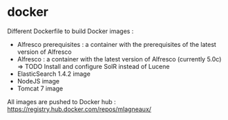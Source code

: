 docker
======

Different Dockerfile to build Docker images :
- Alfresco prerequisites : a container with the prerequisites of the latest version of Alfresco
- Alfresco : a container with the latest version of Alfresco (currently 5.0c)
	=> TODO Install and configure SolR instead of Lucene
- ElasticSearch 1.4.2 image
- NodeJS image
- Tomcat 7 image

All images are pushed to Docker hub : https://registry.hub.docker.com/repos/mlagneaux/
